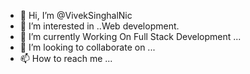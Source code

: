 - 👋 Hi, I’m @VivekSinghalNic
- 👀 I’m interested in ..Web development.
- 🌱 I’m currently Working On Full Stack Development ...
- 💞️ I’m looking to collaborate on ...
- 📫 How to reach me ...

<!---
VivekSinghalNic/VivekSinghalNic is a ✨ special ✨ repository because its `README.md` (this file) appears on your GitHub profile.
You can click the Preview link to take a look at your changes.
--->
